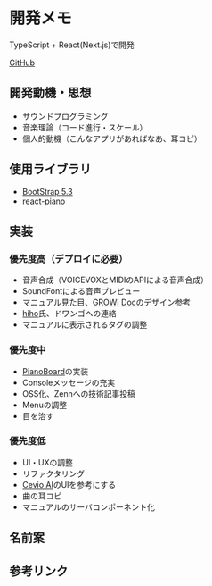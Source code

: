 # 開発メモ
TypeScript + React(Next.js)で開発  

[GitHub](https://github.com/syun560/mugic)

## 開発動機・思想
- サウンドプログラミング
- 音楽理論（コード進行・スケール）
- 個人的動機（こんなアプリがあればなあ、耳コピ）

## 使用ライブラリ
- [BootStrap 5.3](https://getbootstrap.jp/docs/5.3/utilities/display/)
- [react-piano](https://github.com/kevinsqi/react-piano?tab=readme-ov-file)

## 実装
### 優先度高（デプロイに必要）
- 音声合成（VOICEVOXとMIDIのAPIによる音声合成）
- SoundFontによる音声プレビュー
- マニュアル見た目、[GROWI Doc](https://docs.growi.org/ja/guide/)のデザイン参考
- [hiho](https://x.com/hiho_karuta)氏、ドワンゴへの連絡
- マニュアルに表示される<img>タグの調整

### 優先度中
- [PianoBoard](https://codesandbox.io/p/sandbox/7wq15pm1n1?file=%2Fsrc%2Findex.js%3A55%2C31)の実装
- Consoleメッセージの充実
- OSS化、Zennへの技術記事投稿
- Menuの調整
- 目を治す

### 優先度低
- UI・UXの調整
- リファクタリング
- [Cevio AI](https://cevio.jp/products_cevio_ai/)のUIを参考にする
- 曲の耳コピ
- マニュアルのサーバコンポーネント化

## 名前案

## 参考リンク

